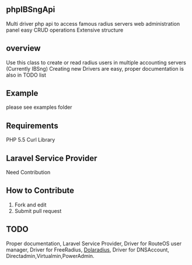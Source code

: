 ## phpIBSngApi 
 Multi driver php api to access famous radius servers web administration panel
 easy CRUD operations
Extensive structure 

## overview
 Use this class to create or read radius users in multiple accounting servers (Currently IBSng)
 Creating new Drivers are easy, proper documentation is also in TODO list
 
## Example 
 please see examples folder

## Requirements
 PHP 5.5 
 Curl Library

## Laravel Service Provider
 Need Contribution

## How to Contribute
 1. Fork and edit
 2. Submit pull request

## TODO
 Proper documentation,
 Laravel Service Provider,
 Driver for RouteOS user manager,
 Driver for FreeRadius, [Dolaradius](https://sourceforge.net/projects/daloradius/), 
 Driver for DNSAccount, Directadmin,Virtualmin,PowerAdmin.
